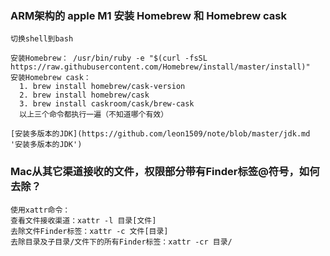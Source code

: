 ### ARM架构的 apple M1 安装 Homebrew 和 Homebrew cask
````
切换shell到bash

安装Homebrew： /usr/bin/ruby -e "$(curl -fsSL https://raw.githubusercontent.com/Homebrew/install/master/install)"
安装Homebrew cask： 
  1. brew install homebrew/cask-version
  2. brew install homebrew/cask
  3. brew install caskroom/cask/brew-cask
  以上三个命令都执行一遍（不知道哪个有效）
````
````
[安装多版本的JDK](https://github.com/leon1509/note/blob/master/jdk.md '安装多版本的JDK')
````

### Mac从其它渠道接收的文件，权限部分带有Finder标签@符号，如何去除？

````
使用xattr命令：
查看文件接收渠道：xattr -l 目录[文件]
去除文件Finder标签：xattr -c 文件[目录]
去除目录及子目录/文件下的所有Finder标签：xattr -cr 目录/
````
